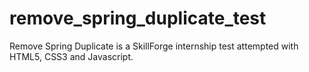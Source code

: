 # remove_spring_duplicate_test
Remove Spring Duplicate is a SkillForge internship test attempted with HTML5, CSS3 and Javascript.

